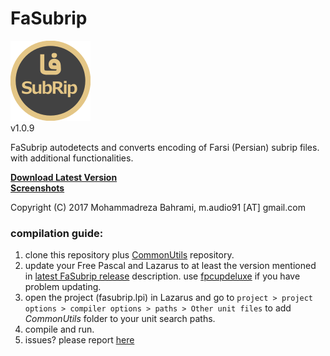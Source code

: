 # FaSubrip
![Image of FaSubrip](https://github.com/m-audio91/FaSubrip/raw/master/extra/icon/128.png)  
v1.0.9

FaSubrip autodetects and converts encoding of Farsi (Persian) subrip files. with additional functionalities.  

[**Download Latest Version**](https://github.com/m-audio91/FaSubrip/releases)  
[**Screenshots**](https://github.com/m-audio91/FaSubrip/tree/master/extra/screenshots)


Copyright (C) 2017 Mohammadreza Bahrami, m.audio91 [AT] gmail.com  
  
### compilation guide:  
1. clone this repository plus [CommonUtils](https://github.com/m-audio91/CommonUtils) repository.
2. update your Free Pascal and Lazarus to at least the version mentioned in [latest FaSubrip release](https://github.com/m-audio91/FaSubrip/releases) description. use [fpcupdeluxe](https://github.com/newpascal/fpcupdeluxe) if you have problem updating.
3. open the project (fasubrip.lpi) in Lazarus and go to `project > project options > compiler options > paths > Other unit files` to add *CommonUtils* folder to your unit search paths.
4. compile and run.
5. issues? please report [here](https://github.com/m-audio91/FaSubrip/issues)

